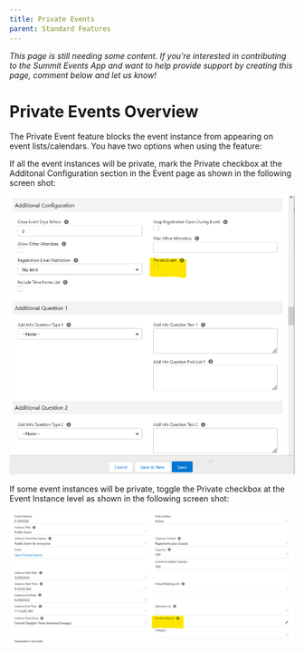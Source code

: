 ```yaml
---
title: Private Events
parent: Standard Features
---
```


*This page is still needing some content. If you're interested in contributing to the Summit Events App and want to help provide support by creating this page, comment below and let us know!*

# Private Events Overview

The Private Event feature blocks the event instance from appearing on event lists/calendars. You have two options when using the feature:

If all the event instances will be private, mark the Private checkbox at the Additonal Configuration section in the Event page as shown in the following screen shot:

![Private Event Event Level Checkbox](images/Private_Events_Additional_Configurations_Page.png)

If some event instances will be private, toggle the Private checkbox at the Event Instance level as shown in the following screen shot:

![Private Event Instance Level Checkbox](images/Private_Events_Event_Instance_Level.png)


  








